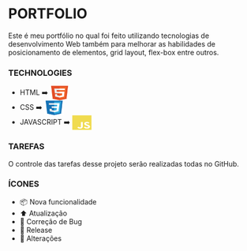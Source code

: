 # PORTFOLIO
Este é meu portfólio no qual foi feito utilizando tecnologias de desenvolvimento Web também para melhorar as habilidades de posicionamento de elementos, grid layout, flex-box entre outros. 

### TECHNOLOGIES
- HTML :arrow_right: <img align="center" alt="Romeu-HTML" height="30" width="40" src="https://raw.githubusercontent.com/devicons/devicon/master/icons/html5/html5-original.svg">
- CSS :arrow_right: <img align="center" alt="Romeu-CSS" height="30" width="40" src="https://raw.githubusercontent.com/devicons/devicon/master/icons/css3/css3-original.svg">
- JAVASCRIPT :arrow_right: <img align="center" alt="Romeu-Js" height="30" width="40" src="https://raw.githubusercontent.com/devicons/devicon/master/icons/javascript/javascript-plain.svg">

### TAREFAS
O controle das tarefas desse projeto serão realizadas todas no GitHub. 

### ÍCONES
- :package: Nova funcionalidade
- :arrow_up: Atualização 
- :bug: Correção de Bug 
- :checkered_flag: Release
- :wrench: Alterações
